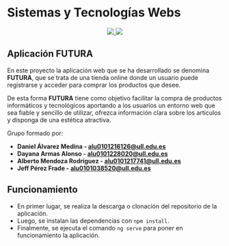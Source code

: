 # Sistemas y Tecnologías Webs

<p align="center">
  <a href="https://github.com/SyTW-2122/E10/actions/workflows/tests.yml">
    <img src="https://github.com/SyTW-2122/E10/actions/workflows/tests.yml/badge.svg"/>
  </a>

  <a href="https://codecov.io/gh/SyTW-2122/E10">
    <img src="https://codecov.io/gh/SyTW-2122/E10/branch/main/graph/badge.svg?token=52T93G4T4A"/>
  </a>
</p>

## Aplicación FUTURA

En este proyecto la aplicación web que se ha desarrollado se denomina **FUTURA**, que se trata de una tienda online donde un usuario puede registrarse y acceder para comprar los productos que desee.

De esta forma **FUTURA** tiene como objetivo facilitar la compra de productos informáticos y tecnológicos aportando a los usuarios un entorno web que sea fiable y sencillo de utilizar, ofrezca información clara sobre los artículos y disponga de una estética atractiva.

Grupo formado por:

 * **Daniel Álvarez Medina - [alu0101216126@ull.edu.es](alu0101216126@ull.edu.es)**
 * **Dayana Armas Alonso - [alu0101228020@ull.edu.es](alu0101228020@ull.edu.es)**
 * **Alberto Mendoza Rodríguez - [alu0101217741@ull.edu.es](alu0101217741@ull.edu.es)**
 * **Jeff Pérez Frade - [alu0101038520@ull.edu.es](alu0101038520@ull.edu.es)**

## Funcionamiento

- En primer lugar, se realiza la descarga o clonación del repositorio de la aplicación.
- Luego, se instalan las dependencias con `npm install`.
- Finalmente, se ejecuta el comando `ng serve` para poner en funcionamiento la aplicación.
